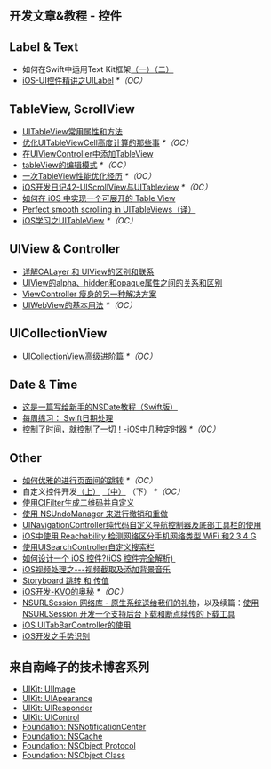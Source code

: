 ## 开发文章&教程 - 控件

## Label & Text
- 如何在Swift中运用Text Kit框架[（一）][1][（二）][2]
- [iOS-UI控件精讲之UILabel][3] _\*（OC）_

## TableView, ScrollView
- [UITableView常用属性和方法][4]
- [优化UITableViewCell高度计算的那些事][5] _\*（OC）_
- [在UIViewController中添加TableView][6]
- [tableView的编辑模式][7] _\*（OC）_
- [一次TableView性能优化经历][8] _\*（OC）_
- [iOS开发日记42-UIScrollView与UITableview][9] _\*（OC）_
- [如何在 iOS 中实现一个可展开的 Table View][10]
- [Perfect smooth scrolling in UITableViews（译）][11]
- [iOS学习之UITableView][12] _\*（OC）_

## UIView & Controller
- [详解CALayer 和 UIView的区别和联系][13]
- [UIView的alpha、hidden和opaque属性之间的关系和区别][14]
- [ViewController 瘦身的另一种解决方案][15]
- [UIWebView的基本用法][16] _\*（OC）_

## UICollectionView
- [UICollectionView高级进阶篇][17] _\*（OC）_

## Date & Time
- [这是一篇写给新手的NSDate教程（Swift版）][18]
- [每周练习： Swift日期处理][19]
- [控制了时间，就控制了一切！-iOS中几种定时器][20] _\*（OC）_

## Other
- [如何优雅的进行页面间的跳转][21] _\*（OC）_
- 自定义控件开发[（上）][22] [（中）][23] （下） _\*（OC）_
- [使用CIFilter生成二维码并自定义][24]　
- [使用 NSUndoManager 来进行撤销和重做][25]
- [UINavigationController纯代码自定义导航控制器及底部工具栏的使用][26]
- [iOS中使用 Reachability 检测网络区分手机网络类型 WiFi 和2 3 4 G][27]
- [使用UISearchController自定义搜索栏][28]
- [如何设计一个 iOS 控件?(iOS 控件完全解析) ][29]
- [iOS视频处理之---视频截取及添加背景音乐][30]
- [Storyboard 跳转 和 传值][31]
- [iOS开发-KVO的奥秘][32] _\*（OC）_
- [NSURLSession 网络库 - 原生系统送给我们的礼物][33]，以及续篇：[使用 NSURLSession 开发一个支持后台下载和断点续传的下载工具][34]
- [iOS UITabBarController的使用][35]
- [iOS开发之手势识别][36]

## 来自南峰子的技术博客系列
- [UIKit: UIImage][37]
- [UIKit: UIApearance][38]
- [UIKit: UIResponder][39]
- [UIKit: UIControl][40]
- [Foundation: NSNotificationCenter][41]
- [Foundation: NSCache][42]
- [Foundation: NSObject Protocol][43]
- [Foundation: NSObject Class][44]

[1]:	http://www.devtalking.com/articles/text-kit-tutorial-in-swift-1/
[2]:	http://www.devtalking.com/articles/text-kit-tutorial-in-swift-2/
[3]:	http://www.cnblogs.com/iyou/p/4936606.html "iOS-UI控件精讲之UILabel"
[4]:	http://beauty-soft.net/blog/ceiba/Ios/20140102/680.html
[5]:	http://blog.sunnyxx.com/2015/05/17/cell-height-calculation/
[6]:	http://conanwhf.gitcafe.io/2015/09/12/AddTableViewInUIViewController/
[7]:	http://www.cnblogs.com/1079062429lm/p/4820605.html
[8]:	http://yyny.me/ios/%E4%B8%80%E6%AC%A1TableView%E6%80%A7%E8%83%BD%E4%BC%98%E5%8C%96%E7%BB%8F%E5%8E%86/
[9]:	http://www.cnblogs.com/Twisted-Fate/p/4933135.html "iOS开发日记42-UIScrollView与UITableview"
[10]:	http://swift.gg/2015/12/03/expandable-table-view/ "如何在 iOS 中实现一个可展开的 Table View"
[11]:	http://southpeak.github.io/blog/2015/12/20/perfect-smooth-scrolling-in-uitableviews/ "Perfect smooth scrolling in UITableViews"
[12]:	http://www.cnblogs.com/zhenzhen123/p/5071743.html "iOS学习之UITableView"
[13]:	http://www.jianshu.com/p/079e5cf0f014
[14]:	http://blog.csdn.net/martin_liang/article/details/40739845 "UIView的alpha、hidden和opaque属性之间的关系和区别"
[15]:	http://www.cocoachina.com/ios/20151116/14010.html
[16]:	http://www.cnblogs.com/MasterPeng/p/5009523.html "UIWebView的基本用法"
[17]:	http://www.olinone.com/?p=280
[18]:	http://www.cocoachina.com/swift/20151126/14430.html "这是一篇写给新手的NSDate教程（Swift版）"
[19]:	https://github.com/icepy/_posts/issues/9 "每周练习： Swift日期处理"
[20]:	http://www.jianshu.com/p/21d351116587?sukey=fc78a68049a14bb2ca76044920265548313e975e28c8fd2be59c5e2cadecfddefd0bb6dab6853db6a6f72a8f3bee76a6
[21]:	http://gaonan.me/2015/07/23/%E5%A6%82%E4%BD%95%E4%BC%98%E9%9B%85%E7%9A%84%E8%BF%9B%E8%A1%8C%E9%A1%B5%E9%9D%A2%E9%97%B4%E7%9A%84%E8%B7%B3%E8%BD%AC/
[22]:	http://www.cnblogs.com/maomishen/p/4924726.html
[23]:	http://www.cnblogs.com/maomishen/p/4934742.html
[24]:	http://blog.yourtion.com/custom-cifilter-qrcode-generator.html
[25]:	http://swift.gg/2015/11/10/ios-undo-and-redo-with-nsundomanager/ "使用 NSUndoManager 来进行撤销和重做"
[26]:	http://www.cnblogs.com/brance/p/4964769.html "swift-UINavigationController纯代码自定义导航控制器及底部工具栏的使用"
[27]:	http://www.cnblogs.com/jgCho/p/4959657.html "iOS中使用 Reachability 检测网络区分手机网络类型 WiFi 和2 3 4 G"
[28]:	http://swift.gg/2015/09/11/custom_search_bar_tutorial/ "使用UISearchController自定义搜索栏"
[29]:	http://blog.csdn.net/zhangao0086/article/details/45622875
[30]:	http://www.jianshu.com/p/aefacc2cf039 "iOS视频处理之---视频截取及添加背景音乐"
[31]:	http://www.cnblogs.com/pinecoder/p/5039777.html "Storyboard 跳转 和 传值"
[32]:	http://www.jianshu.com/p/742b4b248da9 "iOS开发-KVO的奥秘"
[33]:	http://swiftcafe.io/2015/12/20/nsurlsession/ "NSURLSession 网络库 - 原生系统送给我们的礼物"
[34]:	http://swiftcafe.io/2015/12/23/nsurlsession-app/ "使用 NSURLSession 开发一个支持后台下载和断点续传的下载工具"
[35]:	http://www.cnblogs.com/jukaiit/p/5066468.html "iOS UITabBarController的使用"
[36]:	http://ios.jobbole.com/83338/
[37]:	http://southpeak.github.io/blog/2015/11/22/cocoa-uikit-uiimage/ "UIKit: UIImage"
[38]:	http://southpeak.github.io/blog/2015/07/20/cocoa-uikit-uiapearance/ "UIKit: UIApearance"
[39]:	http://southpeak.github.io/blog/2015/03/07/cocoa-uikit-uiresponder/ "UIKit: UIResponder"
[40]:	http://southpeak.github.io/blog/2015/12/13/cocoa-uikit-uicontrol/ "UIKit: UIControl"
[41]:	http://southpeak.github.io/blog/2015/03/20/cocoa-foundation-nsnotificationcenter/ "Foundation: NSNotificationCenter"
[42]:	http://southpeak.github.io/blog/2015/02/11/cocoa-foundation-nscache/ "Foundation: NSCache"
[43]:	http://southpeak.github.io/blog/2015/01/31/cocoa-foundation-nsobject-protocol/ "Foundation: NSObject Protocol"
[44]:	http://southpeak.github.io/blog/2015/01/31/cocoa-foundation-nsobject-class/ "Foundation: NSObject Class"